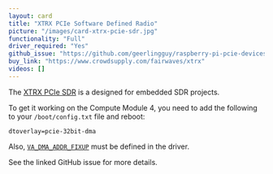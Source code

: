 ```yaml
---
layout: card
title: "XTRX PCIe Software Defined Radio"
picture: "/images/card-xtrx-pcie-sdr.jpg"
functionality: "Full"
driver_required: "Yes"
github_issue: "https://github.com/geerlingguy/raspberry-pi-pcie-devices/issues/71"
buy_link: "https://www.crowdsupply.com/fairwaves/xtrx"
videos: []
---
```

The [XTRX PCIe SDR](https://www.crowdsupply.com/fairwaves/xtrx) is a designed for embedded SDR projects.

To get it working on the Compute Module 4, you need to add the following to your `/boot/config.txt` file and reboot:

```
dtoverlay=pcie-32bit-dma
```

Also, [`VA_DMA_ADDR_FIXUP`](https://github.com/xtrx-sdr/xtrx_linux_pcie_drv/blob/master/xtrx.c#L181) must be defined in the driver.

See the linked GitHub issue for more details.
